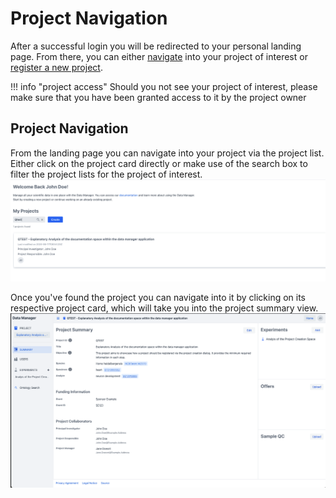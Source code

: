 # Project Navigation

After a successful login you will be redirected to your personal landing page.
From there, you can either [navigate](#project-navigation) into your project of interest
or [register a new project](project_registration.md).

!!! info "project access"
    Should you not see your project of interest, 
    please make sure that you have been granted access to it by the project owner

## Project Navigation

From the landing page you can navigate into your project via the project list.
Either click on the project card directly or make use of the search box
to filter the project lists for the project of interest.
![project_navigation_search](images/project_search.png)

Once you've found the project you can navigate into it
by clicking on its respective project card, which will take you into the project summary view.
![project_summary](images/project_summary.png)
